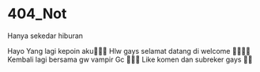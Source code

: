 # 404_Not
Hanya sekedar hiburan


Hayo Yang lagi kepoin aku🤣🤣🤣
Hlw gays selamat datang di welcome 🤣🤣🤣🤣
Kembali lagi bersama gw vampir Gc 🤣🤣🤣
Like komen dan subreker gays 🤣🤣
